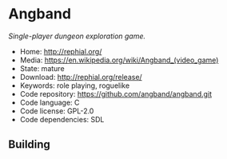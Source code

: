 # Angband

_Single-player dungeon exploration game._

- Home: http://rephial.org/
- Media: <https://en.wikipedia.org/wiki/Angband_(video_game)>
- State: mature
- Download: http://rephial.org/release/
- Keywords: role playing, roguelike
- Code repository: https://github.com/angband/angband.git
- Code language: C
- Code license: GPL-2.0
- Code dependencies: SDL

## Building
